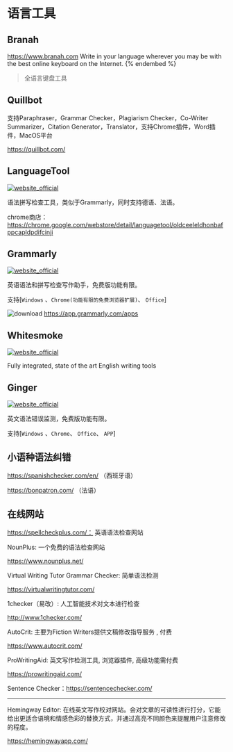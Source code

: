 # 语言工具

## Branah

https://www.branah.com
Write in your language wherever you may be with the best online keyboard on the Internet.
{% endembed %}

> 全语言键盘工具

## Quillbot

支持Paraphraser，Grammar Checker，Plagiarism Checker，Co-Writer
Summarizer，Citation Generator，Translator，支持Chrome插件，Word插件，MacOS平台

https://quillbot.com/

## LanguageTool

[![website_official](https://gitbook07.oss-cn-hangzhou.aliyuncs.com/website_official.svg)](https://languagetool.org/)

语法拼写检查工具，类似于Grammarly，同时支持德语、法语。

chrome商店： https://chrome.google.com/webstore/detail/languagetool/oldceeleldhonbafppcapldpdifcinji

## Grammarly

[![website_official](https://gitbook07.oss-cn-hangzhou.aliyuncs.com/website_official.svg)](https://www.grammarly.com)

英语语法和拼写检查写作助手，免费版功能有限。

支持[`Windows` 、`Chrome(功能有限的免费浏览器扩展)`、 `Office`]

![download](https://gitbook07.oss-cn-hangzhou.aliyuncs.com/download.svg) https://app.grammarly.com/apps

## Whitesmoke

 [![website_official](https://gitbook07.oss-cn-hangzhou.aliyuncs.com/website_official.svg)](http://www.whitesmoke.com/)

Fully integrated, state of the art English writing tools

## Ginger

[![website_official](https://gitbook07.oss-cn-hangzhou.aliyuncs.com/website_official.svg)](https://www.gingersoftware.com/grammarcheck#)

英文语法错误监测，免费版功能有限。

支持[`Windows` 、`Chrome`、 `Office`、 `APP`]

## 小语种语法纠错

https://spanishchecker.com/en/ （西班牙语）

https://bonpatron.com/ （法语）

## 在线网站

https://spellcheckplus.com/： 英语语法检查网站

NounPlus: 一个免费的语法检查网站

https://www.nounplus.net/

Virtual Writing Tutor Grammar Checker: 简单语法检测

https://virtualwritingtutor.com/

1checker（易改）: 人工智能技术对文本进行检查

http://www.1checker.com/

AutoCrit:  主要为Fiction Writers提供文稿修改指导服务 , 付费

https://www.autocrit.com/

ProWritingAid: 英文写作检测工具, 浏览器插件, 高级功能需付费

https://prowritingaid.com/

Sentence Checker：https://sentencechecker.com/

----

Hemingway Editor:   在线英文写作校对网站。会对文章的可读性进行打分，它能给出更适合语境和情感色彩的替换方式，并通过高亮不同颜色来提醒用户注意修改的程度。

https://hemingwayapp.com/

